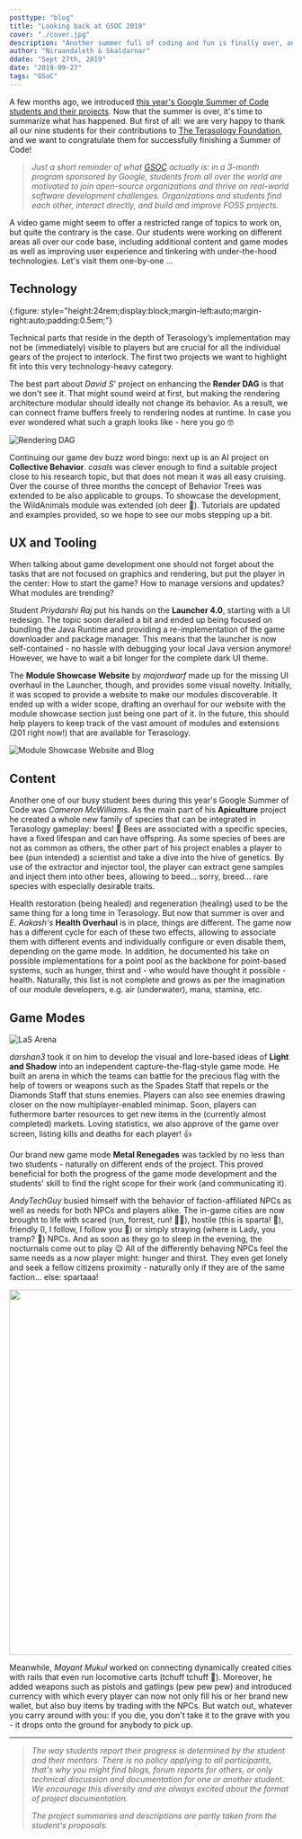 ```yaml
---
posttype: "blog"
title: "Looking back at GSOC 2019"
cover: "./cover.jpg"
description: "Another summer full of coding and fun is finally over, and now it's time to recap on what happened in the last three months.Read on to get a brief overview of the students' achievements and contributions."
author: "Niruandaleth & Skaldarnar"
ddate: "Sept 27th, 2019"
date: "2019-09-27"
tags: "GSoC"
---
```


A few months ago, we introduced [this year's Google Summer of Code students and their projects](/blog/gsoc-2019-an-overview). Now that the summer is over, it's time to summarize what has happened. But first of all: we are very happy to thank all our nine students for their contributions to [The Terasology Foundation], and we want to congratulate them for successfully finishing a Summer of Code!

> _Just a short reminder of what [GSOC] actually is:_
> _in a 3-month program sponsored by Google, students from all over the world are motivated to join open-source organizations and thrive on real-world software development challenges._
> _Organizations and students find each other, interact directly, and build and improve FOSS projects._

A video game might seem to offer a restricted range of topics to work on, but quite the contrary is the case.
Our students were working on different areas all over our code base, including additional content and game modes as well as improving user experience and tinkering with under-the-hood technologies.
Let's visit them one-by-one ...

## Technology

{:figure: style="height:24rem;display:block;margin-left:auto;margin-right:auto;padding:0.5em;"}

Technical parts that reside in the depth of Terasology’s implementation may not be (immediately) visible to players but are crucial for all the individual gears of the project to interlock.
The first two projects we want to highlight fit into this very technology-heavy category.

The best part about _David S_' project on enhancing the **Render DAG** is that we don't see it.
That might sound weird at first, but making the rendering architecture modular should ideally not change its behavior.
As a result, we can connect frame buffers freely to rendering nodes at runtime.
In case you ever wondered what such a graph looks like - here you go 🤓

![Rendering DAG](2019_gsoc_rendering-dag.jpg)

Continuing our game dev buzz word bingo: next up is an AI project on **Collective Behavior**.
_casals_ was clever enough to find a suitable project close to his research topic, but that does not mean it was all easy cruising.
Over the course of three months the concept of Behavior Trees was extended to be also applicable to groups.
To showcase the development, the WildAnimals module was extended (oh deer 🦌).
Tutorials are updated and examples provided, so we hope to see our mobs stepping up a bit.

## UX and Tooling

When talking about game development one should not forget about the tasks that
are not focused on graphics and rendering, but put the player in the center:
How to start the game?
How to manage versions and updates?
What modules are trending?

Student _Priydarshi Raj_ put his hands on the **Launcher 4.0**, starting with a UI redesign.
The topic soon derailed a bit and ended up being focused on bundling the Java Runtime and providing a re-implementation of the game downloader and package manager.
This means that the launcher is now self-contained - no hassle with debugging your local Java version anymore!
However, we have to wait a bit longer for the complete dark UI theme.

The **Module Showcase Website** by _majordwarf_ made up for the missing UI overhaul in the Launcher, though, and provides some visual novelty.
Initially, it was scoped to provide a website to make our modules discoverable.
It ended up with a wider scope, drafting an overhaul for our website with the module showcase section just being one part of it.
In the future, this should help players to keep track of the vast amount of modules and extensions (201 right now!)  that are available for Terasology.

![Module Showcase Website and Blog](2019_gsoc_module-showcase.jpg)
## Content

Another one of our busy student bees during this year's Google Summer of Code was _Cameron McWilliams_.
As the main part of his **Apiculture** project he created a whole new family of species that can be integrated in Terasology gameplay: bees! 🐝
Bees are associated with a specific species, have a fixed lifespan and can have offspring.
As some species of bees are not as common as others, the other part of his project enables a player to bee (pun intended) a scientist and take a dive into the hive of genetics.
By use of the extractor and injector tool, the player can extract gene samples and inject them into other bees, allowing to beed... sorry, breed... rare species with especially desirable traits.

Health restoration (being healed) and regeneration (healing) used to be the same thing for a long time in Terasology.
But now that summer is over and _E. Aakash's_ **Health Overhaul** is in place, things are different.
The game now has a different cycle for each of these two effects, allowing to associate them with different events and individually configure or even disable them, depending on the game mode.
In addition, he documented his take on possible implementations for a point pool as the backbone for point-based systems, such as hunger, thirst and - who would have thought it possible - health.
Naturally, this list is not complete and grows as per the imagination of our module developers, e.g. air (underwater), mana, stamina, etc.

## Game Modes

![LaS Arena](2019_gsoc_las-arena.jpg)

_darshan3_ took it on him to develop the visual and lore-based ideas of **Light and Shadow** into an independent capture-the-flag-style game mode.
He built an arena in which the teams can battle for the precious flag with the help of towers or weapons such as the Spades Staff that repels or the Diamonds Staff that stuns enemies.
Players can also see enemies drawing closer on the now multiplayer-enabled minimap.
Soon, players can futhermore barter resources to get new items in the (currently almost completed) markets.
Loving statistics, we also approve of the game over screen, listing kills and deaths for each player! 👍

Our brand new game mode **Metal Renegades** was tackled by no less than two students - naturally on different ends of the project.
This proved beneficial for both the progress of the game mode development and the students' skill to find the right scope for their work (and communicating it).

_AndyTechGuy_ busied himself with the behavior of faction-affiliated NPCs as well as needs for both NPCs and players alike.
The in-game cities are now brought to life with scared (run, forrest, run! 🏃‍♂️), hostile (this is sparta! 😤), friendly (I, I follow, I follow you 🤗) or simply straying (where is Lady, you tramp? 🐶) NPCs.
And as soon as they go to sleep in the evening, the nocturnals come out to play 😉
All of the differently behaving NPCs feel the same needs as a now player might: hunger and thirst.
They even get lonely and seek a fellow citizens proximity - naturally only if they are of the same faction... else: spartaaa!

<!-- ![Metal Renegades Shooting Action](2019_gsoc_metal-renegades.gif){:height="50%" width="50%"}  -->
<img src="2019_gsoc_metal-renegades.gif" width="650" >


Meanwhile, _Mayant Mukul_ worked on connecting dynamically created cities with rails that even run locomotive carts (tchuff tchuff 🚂).
Moreover, he added weapons such as pistols and gatlings (pew pew pew) and introduced currency with which every player can now not only fill his or her brand new wallet, but also buy items by trading with the NPCs.
But watch out, whatever you carry around with you: if you die, you don't take it to the grave with you - it drops onto the ground for anybody to pick up.

---

> _The way students report their progress is determined by the student and their mentors. There is no policy applying to
> all participants, that's why you might find blogs, forum reports for others, or only technical discussion and
> documentation for one or another student. We encourage this diversity and are always excited about the format of
> project documentation._
>
> _The project summaries and descriptions are partly taken from the student's proposals._

<!-- References -->
[GSOC]: https://summerofcode.withgoogle.com/
[The Terasology Foundation]: https://summerofcode.withgoogle.com/organizations/4777549354237952
[DestSol]: http://destinationsol.org/
[Light and Shadow]: http://forum.terasology.org/threads/las-light-and-shadow-art-discussion.762/
[basic world]: https://trello.com/c/HySvX0oY/106-andytechguy-metal-renegades-world
[interaction of players]: https://trello.com/c/ai7v5Q16/107-wabadump-metal-renegades-multiplayer
[Apiculture]: https://forum.terasology.org/threads/gsoc-2019-apiculture.2267/
[Restoration 100]: https://forum.terasology.org/threads/health-overhaul-gsoc-2019.2263/
[showcase]: https://forum.terasology.org/threads/gsoc-proposal-draft-module-showcase-website.2237/
[launcher]: https://praj.home.blog/2019/05/25/gsoc-2019-the-project-ill-be-working-on/
[collective behaviour]: https://trello.com/c/9mWFmr17/112-casals-collective-madness
[Rendering DAG]: https://trello.com/c/vJr1Qh5I/109-dave2s-dag